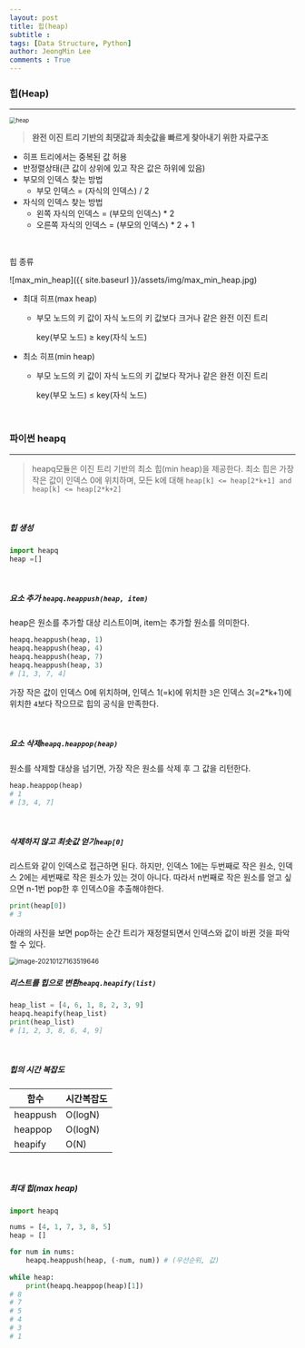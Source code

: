 ```yaml
---
layout: post
title: 힙(heap)
subtitle : 
tags: [Data Structure, Python]
author: JeongMin Lee
comments : True
---
```


### 힙(Heap)

------

<img src="{{ site.baseurl }}/assets/img/heap.PNG" alt="heap" style="zoom:70%;" />

> **완전 이진 트리 기반의 최댓값과 최솟값을 빠르게 찾아내기 위한 자료구조**

* 히프 트리에서는 중복된 값 허용
* 반정렬상태(큰 값이 상위에 있고 작은 값은 하위에 있음)
* 부모의 인덱스 찾는 방법
  * 부모 인덱스 = (자식의 인덱스) / 2
* 자식의 인덱스 찾는 방법
  * 왼쪽 자식의 인덱스 = (부모의 인덱스) * 2
  * 오른쪽 자식의 인덱스 = (부모의 인덱스) * 2 + 1

<br>

힙 종류

![max_min_heap]({{ site.baseurl }}/assets/img/max_min_heap.jpg)

* 최대 히프(max heap)

  * 부모 노드의 키 값이 자식 노드의 키 값보다 크거나 같은 완전 이진 트리

    key(부모 노드) ≥ key(자식 노드)

* 최소 히프(min heap)

  * 부모 노드의 키 값이 자식 노드의 키 값보다 작거나 같은 완전 이진 트리	

    key(부모 노드) ≤ key(자식 노드)

<br>

### 파이썬 heapq

---

> heapq모듈은 이진 트리 기반의 최소 힙(min heap)을 제공한다. 최소 힙은 가장 작은 값이 인덱스 0에 위치하며, 모든 k에 대해 `heap[k] <= heap[2*k+1] and heap[k] <= heap[2*k+2]`

<br>

##### 힙 생성

```python
import heapq
heap =[]
```

<br>

##### 요소 추가 `heapq.heappush(heap, item)`

heap은 원소를 추가할 대상 리스트이며, item는 추가할 원소를 의미한다.

```python
heapq.heappush(heap, 1)
heapq.heappush(heap, 4)
heapq.heappush(heap, 7)
heapq.heappush(heap, 3)
# [1, 3, 7, 4]
```

가장 작은 값이 인덱스 0에 위치하며, 인덱스 1(=k)에 위치한 `3`은 인덱스 3(=2*k+1)에 위치한 `4`보다 작으므로 힙의 공식을 만족한다.

<br>

##### 요소 삭제`heapq.heappop(heap)`

원소를 삭제할 대상을 넘기면, 가장 작은 원소를 삭제 후 그 값을 리턴한다.

```python
heap.heappop(heap)
# 1
# [3, 4, 7]
```

<br>

##### 삭제하지 않고 최솟값 얻기`heap[0]`

리스트와 같이 인덱스로 접근하면 된다. 하지만, 인덱스 1에는 두번째로 작은 원소, 인덱스 2에는 세번째로 작은 원소가 있는 것이 아니다. 따라서 n번째로 작은 원소를 얻고 싶으면 n-1번  pop한 후 인덱스0을 추출해야한다.

```python
print(heap[0])
# 3
```

아래의 사진을 보면 pop하는 순간 트리가 재정렬되면서 인덱스와 값이 바뀐 것을 파악할 수 있다.

<img src="{{ site.baseurl }}/assets/img/image-20210127163519646.png" alt="image-20210127163519646" style="zoom:80%;" />

<br>

##### 리스트를 힙으로 변환`heapq.heapify(list)`

```python
heap_list = [4, 6, 1, 8, 2, 3, 9]
heapq.heapify(heap_list)
print(heap_list)
# [1, 2, 3, 8, 6, 4, 9]
```

<br>

##### 힙의 시간 복잡도

| 함수     | 시간복잡도 |
| -------- | ---------- |
| heappush | O(logN)    |
| heappop  | O(logN)    |
| heapify  | O(N)       |

<br>

##### 최대 힙(max heap)

```python
import heapq

nums = [4, 1, 7, 3, 8, 5]
heap = []

for num in nums:
    heapq.heappush(heap, (-num, num)) # (우선순위, 값)
    
while heap:
    print(heapq.heappop(heap)[1])
# 8
# 7
# 5
# 4
# 3
# 1
```



